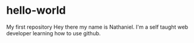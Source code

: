 # hello-world
My first repository
Hey there my name is Nathaniel.
I'm a self taught web developer learning how to use github.
